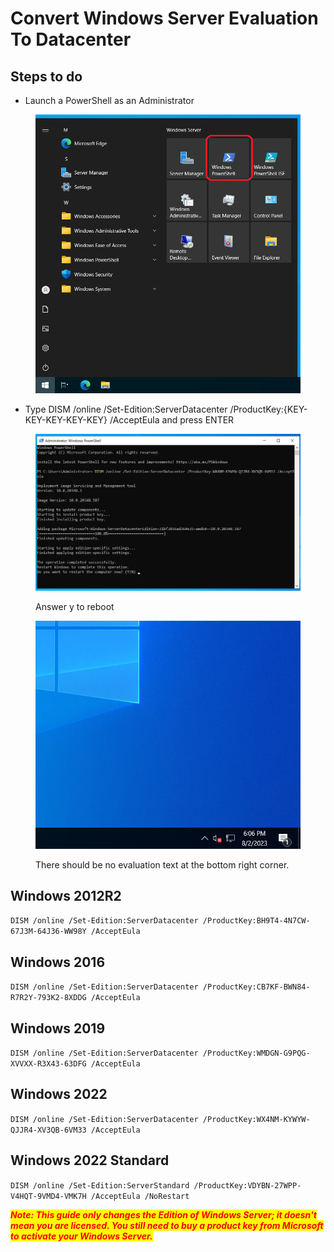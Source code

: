 # Convert Windows Server Evaluation To Datacenter



## Steps to do

* Launch a PowerShell as an Administrator

<figure><img src="../.gitbook/assets/image (43).png" alt=""><figcaption></figcaption></figure>

* Type DISM /online /Set-Edition:ServerDatacenter /ProductKey:{KEY-KEY-KEY-KEY-KEY} /AcceptEula and press ENTER

<figure><img src="../.gitbook/assets/image (45).png" alt=""><figcaption><p>Answer y to reboot</p></figcaption></figure>

<figure><img src="../.gitbook/assets/image (46).png" alt=""><figcaption><p>There should be no evaluation text at the bottom right corner.</p></figcaption></figure>

## Windows 2012R2

`DISM /online /Set-Edition:ServerDatacenter /ProductKey:BH9T4-4N7CW-67J3M-64J36-WW98Y /AcceptEula`

## Windows 2016

`DISM /online /Set-Edition:ServerDatacenter /ProductKey:CB7KF-BWN84-R7R2Y-793K2-8XDDG /AcceptEula`

## Windows 2019

`DISM /online /Set-Edition:ServerDatacenter /ProductKey:WMDGN-G9PQG-XVVXX-R3X43-63DFG /AcceptEula`&#x20;

## Windows 2022

`DISM /online /Set-Edition:ServerDatacenter /ProductKey:WX4NM-KYWYW-QJJR4-XV3QB-6VM33 /AcceptEula`&#x20;

## Windows 2022 Standard

`DISM /online /Set-Edition:ServerStandard /ProductKey:VDYBN-27WPP-V4HQT-9VMD4-VMK7H /AcceptEula /NoRestart`

_<mark style="color:red;">**Note: This guide only changes the Edition of Windows Server; it doesn't mean you are licensed. You still need to buy a product key from Microsoft to activate your Windows Server.**</mark>_
